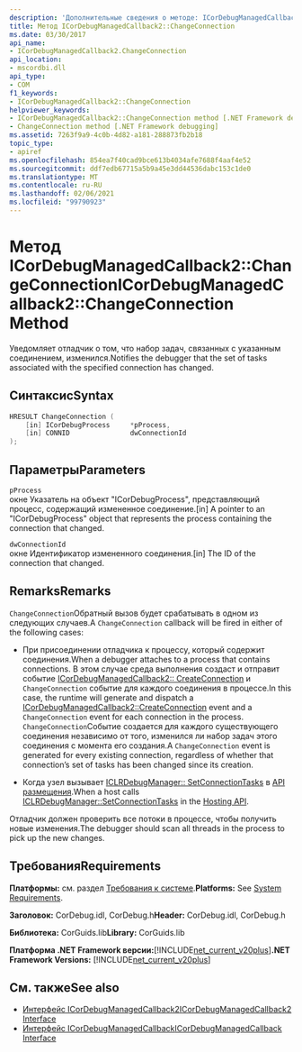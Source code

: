 ```yaml
---
description: 'Дополнительные сведения о методе: ICorDebugManagedCallback2:: Чанжеконнектион'
title: Метод ICorDebugManagedCallback2::ChangeConnection
ms.date: 03/30/2017
api_name:
- ICorDebugManagedCallback2.ChangeConnection
api_location:
- mscordbi.dll
api_type:
- COM
f1_keywords:
- ICorDebugManagedCallback2::ChangeConnection
helpviewer_keywords:
- ICorDebugManagedCallback2::ChangeConnection method [.NET Framework debugging]
- ChangeConnection method [.NET Framework debugging]
ms.assetid: 7263f9a9-4c0b-4d82-a181-288873fb2b18
topic_type:
- apiref
ms.openlocfilehash: 854ea7f40cad9bce613b4034afe7688f4aaf4e52
ms.sourcegitcommit: ddf7edb67715a5b9a45e3dd44536dabc153c1de0
ms.translationtype: MT
ms.contentlocale: ru-RU
ms.lasthandoff: 02/06/2021
ms.locfileid: "99790923"
---
```

# <a name="icordebugmanagedcallback2changeconnection-method"></a><span data-ttu-id="18455-103">Метод ICorDebugManagedCallback2::ChangeConnection</span><span class="sxs-lookup"><span data-stu-id="18455-103">ICorDebugManagedCallback2::ChangeConnection Method</span></span>

<span data-ttu-id="18455-104">Уведомляет отладчик о том, что набор задач, связанных с указанным соединением, изменился.</span><span class="sxs-lookup"><span data-stu-id="18455-104">Notifies the debugger that the set of tasks associated with the specified connection has changed.</span></span>  
  
## <a name="syntax"></a><span data-ttu-id="18455-105">Синтаксис</span><span class="sxs-lookup"><span data-stu-id="18455-105">Syntax</span></span>  
  
```cpp  
HRESULT ChangeConnection (  
    [in] ICorDebugProcess     *pProcess,  
    [in] CONNID               dwConnectionId  
);  
```  
  
## <a name="parameters"></a><span data-ttu-id="18455-106">Параметры</span><span class="sxs-lookup"><span data-stu-id="18455-106">Parameters</span></span>  

 `pProcess`  
 <span data-ttu-id="18455-107">окне Указатель на объект "ICorDebugProcess", представляющий процесс, содержащий измененное соединение.</span><span class="sxs-lookup"><span data-stu-id="18455-107">[in] A pointer to an "ICorDebugProcess" object that represents the process containing the connection that changed.</span></span>  
  
 `dwConnectionId`  
 <span data-ttu-id="18455-108">окне Идентификатор измененного соединения.</span><span class="sxs-lookup"><span data-stu-id="18455-108">[in] The ID of the connection that changed.</span></span>  
  
## <a name="remarks"></a><span data-ttu-id="18455-109">Remarks</span><span class="sxs-lookup"><span data-stu-id="18455-109">Remarks</span></span>  

 <span data-ttu-id="18455-110">`ChangeConnection`Обратный вызов будет срабатывать в одном из следующих случаев.</span><span class="sxs-lookup"><span data-stu-id="18455-110">A `ChangeConnection` callback will be fired in either of the following cases:</span></span>  
  
- <span data-ttu-id="18455-111">При присоединении отладчика к процессу, который содержит соединения.</span><span class="sxs-lookup"><span data-stu-id="18455-111">When a debugger attaches to a process that contains connections.</span></span> <span data-ttu-id="18455-112">В этом случае среда выполнения создаст и отправит событие [ICorDebugManagedCallback2:: CreateConnection](icordebugmanagedcallback2-createconnection-method.md) и `ChangeConnection` событие для каждого соединения в процессе.</span><span class="sxs-lookup"><span data-stu-id="18455-112">In this case, the runtime will generate and dispatch a [ICorDebugManagedCallback2::CreateConnection](icordebugmanagedcallback2-createconnection-method.md) event and a `ChangeConnection` event for each connection in the process.</span></span> <span data-ttu-id="18455-113">`ChangeConnection`Событие создается для каждого существующего соединения независимо от того, изменился ли набор задач этого соединения с момента его создания.</span><span class="sxs-lookup"><span data-stu-id="18455-113">A `ChangeConnection` event is generated for every existing connection, regardless of whether that connection’s set of tasks has been changed since its creation.</span></span>  
  
- <span data-ttu-id="18455-114">Когда узел вызывает [ICLRDebugManager:: SetConnectionTasks](../hosting/iclrdebugmanager-setconnectiontasks-method.md) в [API размещения](../hosting/index.md).</span><span class="sxs-lookup"><span data-stu-id="18455-114">When a host calls [ICLRDebugManager::SetConnectionTasks](../hosting/iclrdebugmanager-setconnectiontasks-method.md) in the [Hosting API](../hosting/index.md).</span></span>  
  
 <span data-ttu-id="18455-115">Отладчик должен проверить все потоки в процессе, чтобы получить новые изменения.</span><span class="sxs-lookup"><span data-stu-id="18455-115">The debugger should scan all threads in the process to pick up the new changes.</span></span>  
  
## <a name="requirements"></a><span data-ttu-id="18455-116">Требования</span><span class="sxs-lookup"><span data-stu-id="18455-116">Requirements</span></span>  

 <span data-ttu-id="18455-117">**Платформы:** см. раздел [Требования к системе](../../get-started/system-requirements.md).</span><span class="sxs-lookup"><span data-stu-id="18455-117">**Platforms:** See [System Requirements](../../get-started/system-requirements.md).</span></span>  
  
 <span data-ttu-id="18455-118">**Заголовок:** CorDebug.idl, CorDebug.h</span><span class="sxs-lookup"><span data-stu-id="18455-118">**Header:** CorDebug.idl, CorDebug.h</span></span>  
  
 <span data-ttu-id="18455-119">**Библиотека:** CorGuids.lib</span><span class="sxs-lookup"><span data-stu-id="18455-119">**Library:** CorGuids.lib</span></span>  
  
 <span data-ttu-id="18455-120">**Платформа .NET Framework версии:**[!INCLUDE[net_current_v20plus](../../../../includes/net-current-v20plus-md.md)]</span><span class="sxs-lookup"><span data-stu-id="18455-120">**.NET Framework Versions:** [!INCLUDE[net_current_v20plus](../../../../includes/net-current-v20plus-md.md)]</span></span>  
  
## <a name="see-also"></a><span data-ttu-id="18455-121">См. также</span><span class="sxs-lookup"><span data-stu-id="18455-121">See also</span></span>

- [<span data-ttu-id="18455-122">Интерфейс ICorDebugManagedCallback2</span><span class="sxs-lookup"><span data-stu-id="18455-122">ICorDebugManagedCallback2 Interface</span></span>](icordebugmanagedcallback2-interface.md)
- [<span data-ttu-id="18455-123">Интерфейс ICorDebugManagedCallback</span><span class="sxs-lookup"><span data-stu-id="18455-123">ICorDebugManagedCallback Interface</span></span>](icordebugmanagedcallback-interface.md)
